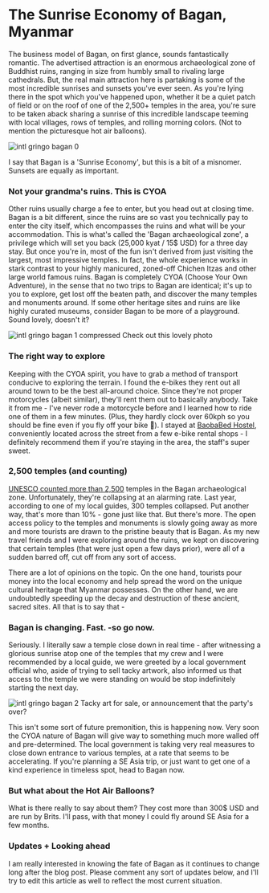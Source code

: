 # The Sunrise Economy of Bagan, Myanmar

The business model of Bagan, on first glance, sounds fantastically romantic. The advertised attraction is an enormous archaeological zone of Buddhist ruins, ranging in size from humbly small to rivaling large cathedrals. But, the real main attraction here is partaking is some of the most incredible sunrises and sunsets you've ever seen. As you're lying there in the spot which you've happened upon, whether it be a quiet patch of field or on the roof of one of the 2,500+ temples in the area, you're sure to be taken aback sharing a sunrise of this incredible landscape teeming with local villages, rows of temples, and rolling morning colors. (Not to mention the picturesque hot air balloons).

![intl gringo bagan 0](//images.ctfassets.net/5jaodpyml6ob/mXPga1GgKs8iWKie6MsEO/576ee7d0747fe4164d1c7fcf2422b672/intl_gringo_bagan_0.JPG)

I say that Bagan is a 'Sunrise Economy', but this is a bit of a misnomer. Sunsets are equally as important.

### Not your grandma's ruins. This is CYOA

Other ruins usually charge a fee to enter, but you head out at closing time. Bagan is a bit different, since the ruins are so vast you technically pay to enter the city itself, which encompasses the ruins and what will be your accommodation. This is what's called the 'Bagan archaeological zone', a privilege which will set you back (25,000 kyat / 15$ USD) for a three day stay. But once you're in, most of the fun isn't derived from just visiting the largest, most impressive temples. In fact, the whole experience works in stark contrast to your highly manicured, zoned-off Chichen Itzas and other large world famous ruins. Bagan is completely CYOA (Choose Your Own Adventure), in the sense that no two trips to Bagan are identical; it's up to you to explore, get lost off the beaten path, and discover the many temples and monuments around. If some other heritage sites and ruins are like highly curated museums, consider Bagan to be more of a playground. Sound lovely, doesn't it?

![intl gringo bagan 1 compressed](//images.ctfassets.net/5jaodpyml6ob/4hxs1KH1NYc8kiiKMiAigK/aa3a8619f930fe187fcedb1b54738c75/intl_gringo_bagan_1_compressed.jpg)
Check out this lovely photo

### The right way to explore

Keeping with the CYOA spirit, you have to grab a method of transport conducive to exploring the terrain. I found the e-bikes they rent out all around town to be the best all-around choice. Since they're not proper motorcycles (albeit similar), they'll rent them out to basically anybody. Take it from me - I've never rode a motorcycle before and I learned how to ride one of them in a few minutes. (Plus, they hardly clock over 60kph so you should be fine even if you fly off your bike 🛵). I stayed at [BaobaBed Hostel](http://www.baobabedhostelgroup.com/), conveniently located across the street from a few e-bike rental shops - I definitely recommend them if you're staying in the area, the staff's super sweet.

### 2,500 temples (and counting)

[UNESCO counted more than 2,500](https://whc.unesco.org/en/tentativelists/819/) temples in the Bagan archaeological zone. Unfortunately, they're collapsing at an alarming rate. Last year, according to one of my local guides, 300 temples collapsed. Put another way, that's more than 10% - gone just like that. But there's more. The open access policy to the temples and monuments is slowly going away as more and more tourists are drawn to the pristine beauty that is Bagan. As my new travel friends and I were exploring around the ruins, we kept on discovering that certain temples (that were just open a few days prior), were all of a sudden barred off, cut off from any sort of access. 

There are a lot of opinions on the topic. On the one hand, tourists pour money into the local economy and help spread the word on the unique cultural heritage that Myanmar possesses. On the other hand, we are undoubtedly speeding up the decay and destruction of these ancient, sacred sites. All that is to say that -

### Bagan is changing. Fast. -so go now.

Seriously. I literally saw a temple close down in real time - after witnessing a glorious sunrise atop one of the temples that my crew and I were recommended by a local guide, we were greeted by a local government official who, aside of  trying to sell tacky artwork, also informed us that access to the temple we were standing on would be stop indefinitely starting the next day.

![intl gringo bagan 2](//images.ctfassets.net/5jaodpyml6ob/2yimmiun6Im8QsAMQSK2Q/21dfe793a3362d04e5616255df76b895/intl_gringo_bagan_2.JPG)
Tacky art for sale, or announcement that the party's over? 

This isn't some sort of future premonition, this is happening now. Very soon the CYOA nature of Bagan will give way to something much more walled off and pre-determined. The local government is taking very real measures to close down entrance to various temples, at a rate that seems to be accelerating. If you're planning a SE Asia trip, or just want to get one of a kind experience in timeless spot, head to Bagan now.

### But what about the Hot Air Balloons?

What is there really to say about them? They cost more than 300$ USD and are run by Brits. I'll pass, with that money I could fly around SE Asia for a few months.

### Updates + Looking ahead

I am really interested in knowing the fate of Bagan as it continues to change long after the blog post. Please comment any sort of updates below, and I'll try to edit this article as well to reflect the most current situation.